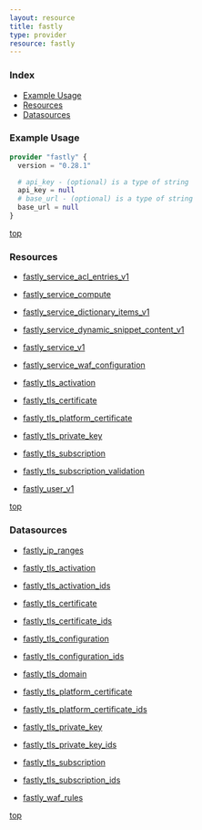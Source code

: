 ```yaml
---
layout: resource
title: fastly
type: provider
resource: fastly
---
```


### Index

- [Example Usage](#example-usage)
- [Resources](#resources)
- [Datasources](#datasources)

### Example Usage

```terraform
provider "fastly" {
  version = "0.28.1"

  # api_key - (optional) is a type of string
  api_key = null
  # base_url - (optional) is a type of string
  base_url = null
}
```

[top](#index)

### Resources


- [fastly_service_acl_entries_v1](./r/fastly_service_acl_entries_v1.md)

- [fastly_service_compute](./r/fastly_service_compute.md)

- [fastly_service_dictionary_items_v1](./r/fastly_service_dictionary_items_v1.md)

- [fastly_service_dynamic_snippet_content_v1](./r/fastly_service_dynamic_snippet_content_v1.md)

- [fastly_service_v1](./r/fastly_service_v1.md)

- [fastly_service_waf_configuration](./r/fastly_service_waf_configuration.md)

- [fastly_tls_activation](./r/fastly_tls_activation.md)

- [fastly_tls_certificate](./r/fastly_tls_certificate.md)

- [fastly_tls_platform_certificate](./r/fastly_tls_platform_certificate.md)

- [fastly_tls_private_key](./r/fastly_tls_private_key.md)

- [fastly_tls_subscription](./r/fastly_tls_subscription.md)

- [fastly_tls_subscription_validation](./r/fastly_tls_subscription_validation.md)

- [fastly_user_v1](./r/fastly_user_v1.md)


[top](#index)

### Datasources


- [fastly_ip_ranges](./d/fastly_ip_ranges.md)

- [fastly_tls_activation](./d/fastly_tls_activation.md)

- [fastly_tls_activation_ids](./d/fastly_tls_activation_ids.md)

- [fastly_tls_certificate](./d/fastly_tls_certificate.md)

- [fastly_tls_certificate_ids](./d/fastly_tls_certificate_ids.md)

- [fastly_tls_configuration](./d/fastly_tls_configuration.md)

- [fastly_tls_configuration_ids](./d/fastly_tls_configuration_ids.md)

- [fastly_tls_domain](./d/fastly_tls_domain.md)

- [fastly_tls_platform_certificate](./d/fastly_tls_platform_certificate.md)

- [fastly_tls_platform_certificate_ids](./d/fastly_tls_platform_certificate_ids.md)

- [fastly_tls_private_key](./d/fastly_tls_private_key.md)

- [fastly_tls_private_key_ids](./d/fastly_tls_private_key_ids.md)

- [fastly_tls_subscription](./d/fastly_tls_subscription.md)

- [fastly_tls_subscription_ids](./d/fastly_tls_subscription_ids.md)

- [fastly_waf_rules](./d/fastly_waf_rules.md)


[top](#index)